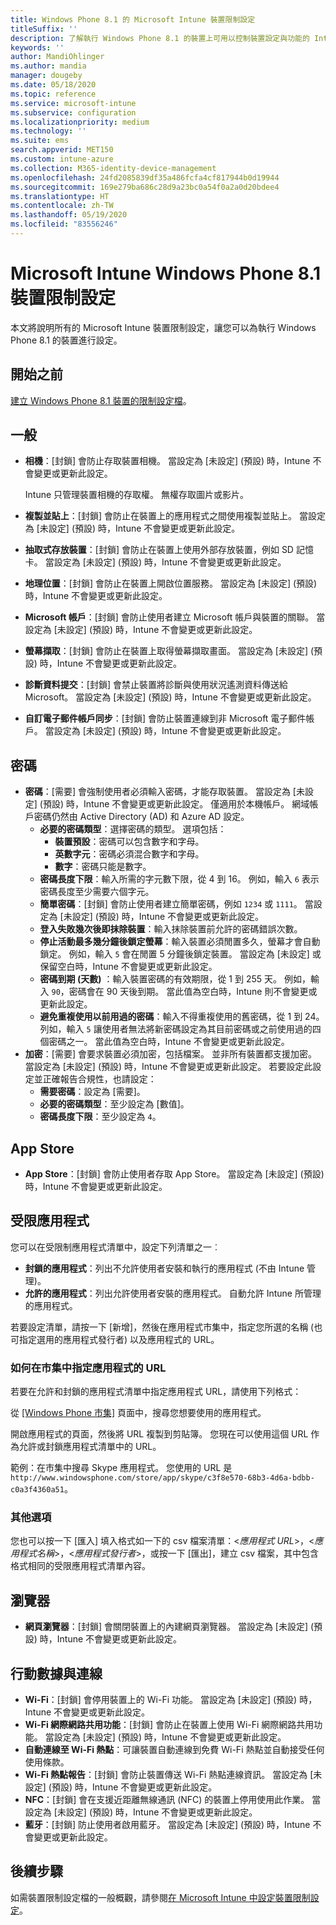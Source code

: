 ```yaml
---
title: Windows Phone 8.1 的 Microsoft Intune 裝置限制設定
titleSuffix: ''
description: 了解執行 Windows Phone 8.1 的裝置上可用以控制裝置設定與功能的 Intune 設定。
keywords: ''
author: MandiOhlinger
ms.author: mandia
manager: dougeby
ms.date: 05/18/2020
ms.topic: reference
ms.service: microsoft-intune
ms.subservice: configuration
ms.localizationpriority: medium
ms.technology: ''
ms.suite: ems
search.appverid: MET150
ms.custom: intune-azure
ms.collection: M365-identity-device-management
ms.openlocfilehash: 24fd2085839df35a486fcfa4cf817944b0d19944
ms.sourcegitcommit: 169e279ba686c28d9a23bc0a54f0a2a0d20bdee4
ms.translationtype: HT
ms.contentlocale: zh-TW
ms.lasthandoff: 05/19/2020
ms.locfileid: "83556246"
---
```

# <a name="microsoft-intune-windows-phone-81-device-restriction-settings"></a>Microsoft Intune Windows Phone 8.1 裝置限制設定

本文將說明所有的 Microsoft Intune 裝置限制設定，讓您可以為執行 Windows Phone 8.1 的裝置進行設定。

## <a name="before-you-begin"></a>開始之前

[建立 Windows Phone 8.1 裝置的限制設定檔](device-restrictions-configure.md)。

## <a name="general"></a>一般

- **相機**：[封鎖] 會防止存取裝置相機。 當設定為 [未設定] (預設) 時，Intune 不會變更或更新此設定。

  Intune 只管理裝置相機的存取權。 無權存取圖片或影片。

- **複製並貼上**：[封鎖] 會防止在裝置上的應用程式之間使用複製並貼上。 當設定為 [未設定] (預設) 時，Intune 不會變更或更新此設定。
- **抽取式存放裝置**：[封鎖] 會防止在裝置上使用外部存放裝置，例如 SD 記憶卡。 當設定為 [未設定] (預設) 時，Intune 不會變更或更新此設定。
- **地理位置**：[封鎖] 會防止在裝置上開啟位置服務。 當設定為 [未設定] (預設) 時，Intune 不會變更或更新此設定。
- **Microsoft 帳戶**：[封鎖] 會防止使用者建立 Microsoft 帳戶與裝置的關聯。 當設定為 [未設定] (預設) 時，Intune 不會變更或更新此設定。
- **螢幕擷取**：[封鎖] 會防止在裝置上取得螢幕擷取畫面。 當設定為 [未設定] (預設) 時，Intune 不會變更或更新此設定。
- **診斷資料提交**：[封鎖] 會禁止裝置將診斷與使用狀況遙測資料傳送給 Microsoft。 當設定為 [未設定] (預設) 時，Intune 不會變更或更新此設定。
- **自訂電子郵件帳戶同步**：[封鎖] 會防止裝置連線到非 Microsoft 電子郵件帳戶。 當設定為 [未設定] (預設) 時，Intune 不會變更或更新此設定。

## <a name="password"></a>密碼

- **密碼**：[需要] 會強制使用者必須輸入密碼，才能存取裝置。 當設定為 [未設定] (預設) 時，Intune 不會變更或更新此設定。 僅適用於本機帳戶。 網域帳戶密碼仍然由 Active Directory (AD) 和 Azure AD 設定。
  - **必要的密碼類型**：選擇密碼的類型。 選項包括：
    - **裝置預設**：密碼可以包含數字和字母。
    - **英數字元**：密碼必須混合數字和字母。
    - **數字**：密碼只能是數字。
  - **密碼長度下限**：輸入所需的字元數下限，從 4 到 16。 例如，輸入 `6` 表示密碼長度至少需要六個字元。
  - **簡單密碼**：[封鎖] 會防止使用者建立簡單密碼，例如 `1234` 或 `1111`。 當設定為 [未設定] (預設) 時，Intune 不會變更或更新此設定。
  - **登入失敗幾次後即抹除裝置**：輸入抹除裝置前允許的密碼錯誤次數。
  - **停止活動最多幾分鐘後鎖定螢幕**：輸入裝置必須閒置多久，螢幕才會自動鎖定。 例如，輸入 `5` 會在閒置 5 分鐘後鎖定裝置。 當設定為 [未設定] 或保留空白時，Intune 不會變更或更新此設定。
  - **密碼到期 (天數)** ：輸入裝置密碼的有效期限，從 1 到 255 天。 例如，輸入 `90`，密碼會在 90 天後到期。 當此值為空白時，Intune 則不會變更或更新此設定。
  - **避免重複使用以前用過的密碼**：輸入不得重複使用的舊密碼，從 1 到 24。 列如，輸入 `5` 讓使用者無法將新密碼設定為其目前密碼或之前使用過的四個密碼之一。 當此值為空白時，Intune 不會變更或更新此設定。
- **加密**：[需要] 會要求裝置必須加密，包括檔案。 並非所有裝置都支援加密。 當設定為 [未設定] (預設) 時，Intune 不會變更或更新此設定。 若要設定此設定並正確報告合規性，也請設定：
  - **需要密碼**：設定為 [需要]。
  - **必要的密碼類型**：至少設定為 [數值]。
  - **密碼長度下限**：至少設定為 `4`。

## <a name="app-store"></a>App Store

- **App Store**：[封鎖] 會防止使用者存取 App Store。 當設定為 [未設定] (預設) 時，Intune 不會變更或更新此設定。

## <a name="restricted-apps"></a>受限應用程式

您可以在受限制應用程式清單中，設定下列清單之一︰

- **封鎖的應用程式**：列出不允許使用者安裝和執行的應用程式 (不由 Intune 管理)。
- **允許的應用程式**：列出允許使用者安裝的應用程式。 自動允許 Intune 所管理的應用程式。

若要設定清單，請按一下 [新增]，然後在應用程式市集中，指定您所選的名稱 (也可指定選用的應用程式發行者) 以及應用程式的 URL。

### <a name="how-to-specify-the-url-to-an-app-in-the-store"></a>如何在市集中指定應用程式的 URL

若要在允許和封鎖的應用程式清單中指定應用程式 URL，請使用下列格式：

從 [[Windows Phone 市集]](https://www.microsoft.com/store/apps/windows-phone) 頁面中，搜尋您想要使用的應用程式。

開啟應用程式的頁面，然後將 URL 複製到剪貼簿。 您現在可以使用這個 URL 作為允許或封鎖應用程式清單中的 URL。

範例：在市集中搜尋 Skype 應用程式。 您使用的 URL 是 `http://www.windowsphone.com/store/app/skype/c3f8e570-68b3-4d6a-bdbb-c0a3f4360a51`。

### <a name="additional-options"></a>其他選項

您也可以按一下 [匯入] 填入格式如一下的 csv 檔案清單：<*應用程式 URL*>，<*應用程式名稱*>，<*應用程式發行者*>，或按一下 [匯出]，建立 csv 檔案，其中包含格式相同的受限應用程式清單內容。

## <a name="browser"></a>瀏覽器

- **網頁瀏覽器**：[封鎖] 會關閉裝置上的內建網頁瀏覽器。 當設定為 [未設定] (預設) 時，Intune 不會變更或更新此設定。

## <a name="cellular-and-connectivity"></a>行動數據與連線

- **Wi-Fi**：[封鎖] 會停用裝置上的 Wi-Fi 功能。 當設定為 [未設定] (預設) 時，Intune 不會變更或更新此設定。
- **Wi-Fi 網際網路共用功能**：[封鎖] 會防止在裝置上使用 Wi-Fi 網際網路共用功能。 當設定為 [未設定] (預設) 時，Intune 不會變更或更新此設定。
- **自動連線至 Wi-Fi 熱點**：可讓裝置自動連線到免費 Wi-Fi 熱點並自動接受任何使用條款。
- **Wi-Fi 熱點報告**：[封鎖] 會防止裝置傳送 Wi-Fi 熱點連線資訊。 當設定為 [未設定] (預設) 時，Intune 不會變更或更新此設定。
- **NFC**：[封鎖] 會在支援近距離無線通訊 (NFC) 的裝置上停用使用此作業。 當設定為 [未設定] (預設) 時，Intune 不會變更或更新此設定。
- **藍牙**：[封鎖] 防止使用者啟用藍牙。 當設定為 [未設定] (預設) 時，Intune 不會變更或更新此設定。

## <a name="next-steps"></a>後續步驟

如需裝置限制設定檔的一般概觀，請參閱[在 Microsoft Intune 中設定裝置限制設定](device-restrictions-configure.md)。
